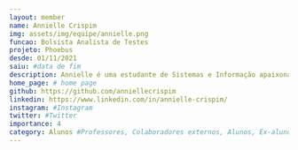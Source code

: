 ```yaml
---
layout: member
name: Annielle Crispim
img: assets/img/equipe/annielle.png
funcao: Bolsista Analista de Testes
projeto: Phoebus 
desde: 01/11/2021
saiu: #data de fim
description: Annielle é uma estudante de Sistemas e Informação apaixonada por tecnologia e sua aplicação nos negócios. Seu foco está em testes e gerenciamento de projetos, lidando com dívidas técnicas e aplicando OKRs e métodos ágeis. Ela busca constantemente soluções para otimizar processos de negócios, navegando por ferramentas especializadas. Com suas habilidades técnicas e gerenciais, Annielle é uma profissional versátil e comprometida, destacando-se pela sua paixão por tecnologia e sua busca contínua por aprimoramento.
home_page: # home page
github: https://github.com/anniellecrispim
linkedin: https://www.linkedin.com/in/annielle-crispim/
instagram: #Instagram
twitter: #Twitter
importance: 4
category: Alunos #Professores, Colaboradores externos, Alunos, Ex-alunos
---
```

